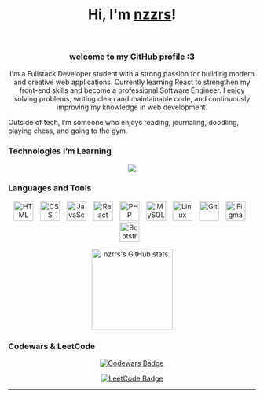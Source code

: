 <h1 align="center">
  Hi, I'm <a href="https://github.com/nzrrs"  target="_blank">nzzrs</a>!
</h1>

<br/>

<h3 align="center">welcome to my GitHub profile :3</h3>

<p align="center">
I'm a Fullstack Developer student with a strong passion for building modern and creative web applications.  
Currently learning React to strengthen my front-end skills and become a professional Software Engineer.  
I enjoy solving problems, writing clean and maintainable code, and continuously improving my knowledge in web development.

Outside of tech, I’m someone who enjoys reading, journaling, doodling, playing chess, and going to the gym.
</p>



### Technologies I’m Learning

<p align="center">
  <a href="https://reactjs.org/" target="_blank">
    <img src="https://img.shields.io/badge/React-61DAFB?style=flat-square&logo=react&logoColor=black" />
  </a>
</p>


### Languages and Tools

<p align="center">
  <img alt="HTML" width="40px" style="padding-right:10px;" src="https://cdn.jsdelivr.net/gh/devicons/devicon/icons/html5/html5-plain.svg"/>
  <img alt="CSS" width="40px" style="padding-right:10px;" src="https://cdn.jsdelivr.net/gh/devicons/devicon/icons/css3/css3-plain.svg"/>
  <img alt="JavaScript" width="40px" style="padding-right:10px;" src="https://cdn.jsdelivr.net/gh/devicons/devicon/icons/javascript/javascript-plain.svg"/>
  <img alt="React" width="40px" style="padding-right:10px;" src="https://cdn.jsdelivr.net/gh/devicons/devicon/icons/react/react-original.svg"/>
  <img alt="PHP" width="40px" style="padding-right:10px;" src="https://cdn.jsdelivr.net/gh/devicons/devicon/icons/php/php-plain.svg"/>
  <img alt="MySQL" width="40px" style="padding-right:10px;" src="https://cdn.jsdelivr.net/gh/devicons/devicon/icons/mysql/mysql-original-wordmark.svg"/>
  <img alt="Linux" width="40px" style="padding-right:10px;" src="https://cdn.jsdelivr.net/gh/devicons/devicon/icons/linux/linux-original.svg"/>
  <img alt="Git" width="40px" style="padding-right:10px;" src="https://cdn.jsdelivr.net/gh/devicons/devicon/icons/git/git-original.svg"/>
  <img alt="Figma" width="40px" style="padding-right:10px;" src="https://cdn.jsdelivr.net/gh/devicons/devicon/icons/figma/figma-original.svg"/>
  <img alt="Bootstrap" width="40px" style="padding-right:10px;" src="https://cdn.jsdelivr.net/gh/devicons/devicon/icons/bootstrap/bootstrap-plain.svg"/>
</p>


<p align="center">
  <img src="https://github-readme-stats.vercel.app/api?username=nzrrs&show_icons=true&theme=dark" alt="nzrrs's GitHub stats" height="165"/>
</p>


<!--
### Connect with Me

<p align="center">
  <a href="https://www.linkedin.com/" target="_blank">
    <img src="https://img.shields.io/badge/LinkedIn-0077B5?style=for-the-badge&logo=linkedin&logoColor=white" />
  </a>
  <a href="mailto:your-email@example.com">
    <img src="https://img.shields.io/badge/Email-Me-FF5722?style=for-the-badge&logo=gmail&logoColor=white" />
  </a>
</p>

-->
### Codewars & LeetCode

<p align="center">
  <a href="https://www.codewars.com/users/Nzrr" target="_blank">
    <img src="https://www.codewars.com/users/Nzrr/badges/small" alt="Codewars Badge" />
  </a>
</p>

<p align="center">
  <a href="https://leetcode.com/u/vndxz/" target="_blank">
    <img src="https://img.shields.io/badge/LeetCode-vndxz-FFA116?style=for-the-badge&logo=leetcode&logoColor=white" alt="LeetCode Badge" />
  </a>
</p>

---

